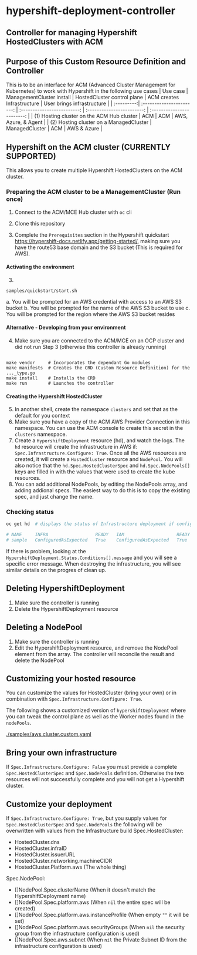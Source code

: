 # hypershift-deployment-controller
## Controller for managing Hypershift HostedClusters with ACM

## Purpose of this Custom Resource Definition and Controller
This is to be an interface for ACM (Advanced Cluster Management for Kubernetes) to work with Hypershift in the following use cases
  | Use case   | ManagementCluster install | HostedCluster control plane | ACM creates Infrastructure | User brings infrastructure |
  | :---------:| :-----------------------: | :-------------------------: | :------------------------: | :------------------------: |
  | (1) Hosting cluster on the ACM Hub cluster    | ACM                         | ACM                        | AWS, Azure, & Agent |
  | (2) Hosting cluster on a ManagedCluster | ManagedCluster              | ACM                        | AWS & Azure |

## Hypershift on the ACM cluster (CURRENTLY SUPPORTED)
This allows you to create multiple Hypershift HostedClusters on the ACM cluster.

### Preparing the ACM cluster to be a ManagementCluster (Run once)
1. Connect to the ACM/MCE Hub cluster with `oc` cli

2. Clone this repository

3. Complete the `Prerequisites` section in the Hypershift quickstart https://hypershift-docs.netlify.app/getting-started/, making sure you have the route53 base domain and the S3 bucket (This is required for AWS).

#### Activating the environment
3.
  ```shell
  samples/quickstart/start.sh
  ```
  a. You will be prompted for an AWS credential with access to an AWS S3 bucket
  b. You will be prompted for the name of the AWS S3 bucket to use
  c. You will be prompted for the region where the AWS S3 bucket resides

#### Alternative - Developing from your environment
4. Make sure you are connected to the ACM/MCE on an OCP cluster and did not run Step 3 (otherwise this controller is already running)
  ```shell

  make vendor     # Incorporates the dependant Go modules
  make manifests  # Creates the CRD (Custom Resource Definition) for the ..._type.go
  make install    # Installs the CRD
  make run        # Launches the controller
  ```
#### Creating the Hypershift HostedCluster
5. In another shell, create the namespace `clusters` and set that as the default for you context
6. Make sure you have a copy of the ACM AWS Provider Connection in this namespace. You can use the ACM console to create this secret in the `clusters` namespace.
7. Create a `HypershiftDeployment` resource (hd), and watch the logs.  The `hd` resource will create the infrastructure in AWS if: `Spec.Infrastructure.Configure: True`. Once all the AWS resources are created, it will create a `HostedCluster` resource and `NodePool`.  You will also notice that the `hd.Spec.HostedClusterSpec` and `hd.Spec.NodePools[]` keys are filled in with the values that were used to create the kube resources.
8. You can add additional NodePools, by editing the NodePools array, and adding addional specs. The easiest way to do this is to copy the existing spec, and just change the name.

### Checking status
```bash
oc get hd  # displays the status of Infrastructure deployment if configure: true

# NAME     INFRA                  READY   IAM                    READY   PROVIDER REF          FOUND   PROGRESS    AVAILABLE
# sample   ConfiguredAsExpected   True    ConfiguredAsExpected   True    ReferenceAsExpected   Truee   Completed   True
```
If there is problem, looking at the `HypershiftDeployment.Status.Conditions[].message` and you will see a specific error message.  When destroying the infrastructure, you will see similar details on the progres of clean up.

## Deleting HypershiftDeployment
1. Make sure the controller is running
2. Delete the HypershiftDeployment resource

## Deleting a NodePool
1. Make sure the controller is running
2. Edit the HypershiftDeployment resource, and remove the NodePool element from the array. The controller will reconcile the result and delete the NodePool

## Customizing your hosted resource
You can customize the values for HostedCluster (bring your own) or in combination with `Spec.Infrastructure.Configure: True`.

The following shows a customized version of `hypershiftDeployment` where you can tweak the control plane as well as the Worker nodes found in the `nodePools`.

[./samples/aws.cluster.custom.yaml](samples/aws.cluster.custom.yaml)

## Bring your own infrastructure
If `Spec.Infrastructure.Configure: False` you must provide a complete `Spec.HostedClusterSpec` and `Spec.NodePools` definition.  Otherwise the two resources will not successfully complete and you will not get a Hypershift cluster.

## Customize your deployment
If `Spec.Infrastructure.Configure: True`, but you supply values for `Spec.HostedClusterSpec` and `Spec.NodePools` the following will be overwritten with values from the Infrastructure build
Spec.HostedCluster:
* HostedCluster.dns
* HostedCluster.infraID
* HostedCluster.issuerURL
* HostedCluster.networking.machineCIDR
* HostedCluster.Platform.aws  (The whole thing)

Spec.NodePool:
* []NodePool.Spec.clusterName  (When it doesn't match the HypershiftDeployment name)
* []NodePool.Spec.platform.aws (When `nil` the entire spec will be created)
* []NodePool.Spec.platform.aws.instanceProfile (When empty `""` it will be set)
* []NodePool.Spec.platform.aws.securityGroups (When `nil` the security group from the infrastructure configuration is used)
* []NodePool.Spec.aws.subnet (When `nil` the Private Subnet ID from the infrastructure configuration is used)

